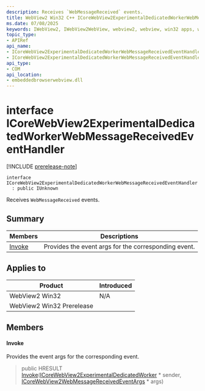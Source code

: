 ```yaml
---
description: Receives `WebMessageReceived` events.
title: WebView2 Win32 C++ ICoreWebView2ExperimentalDedicatedWorkerWebMessageReceivedEventHandler
ms.date: 07/08/2025
keywords: IWebView2, IWebView2WebView, webview2, webview, win32 apps, win32, edge, ICoreWebView2, ICoreWebView2Controller, browser control, edge html, ICoreWebView2ExperimentalDedicatedWorkerWebMessageReceivedEventHandler
topic_type: 
- APIRef
api_name:
- ICoreWebView2ExperimentalDedicatedWorkerWebMessageReceivedEventHandler
- ICoreWebView2ExperimentalDedicatedWorkerWebMessageReceivedEventHandler.Invoke
api_type:
- COM
api_location:
- embeddedbrowserwebview.dll
---
```


# interface ICoreWebView2ExperimentalDedicatedWorkerWebMessageReceivedEventHandler

[!INCLUDE [prerelease-note](../includes/prerelease-note.md)]

```
interface ICoreWebView2ExperimentalDedicatedWorkerWebMessageReceivedEventHandler
  : public IUnknown
```

Receives `WebMessageReceived` events.

## Summary

 Members                        | Descriptions
--------------------------------|---------------------------------------------
[Invoke](#invoke) | Provides the event args for the corresponding event.

## Applies to

Product                         | Introduced
--------------------------------|---------------------------------------------
WebView2 Win32            |    N/A
WebView2 Win32 Prerelease |    

## Members

#### Invoke

Provides the event args for the corresponding event.

> public HRESULT [Invoke](#invoke)([ICoreWebView2ExperimentalDedicatedWorker](icorewebview2experimentaldedicatedworker.md#icorewebview2experimentaldedicatedworker) * sender, [ICoreWebView2WebMessageReceivedEventArgs](icorewebview2webmessagereceivedeventargs.md#icorewebview2webmessagereceivedeventargs) * args)

